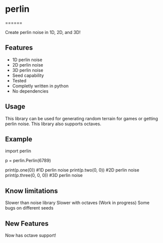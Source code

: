 # perlin
======

Create perlin noise in 1D, 2D, and 3D!

## Features

- 1D perlin noise
- 2D perlin noise
- 3D perlin noise
- Seed capability
- Tested
- Completly written in python
- No dependencies

## Usage

This library can be used for generating random terrain for games or getting perlin noise. This library also supports octaves.

## Example

import perlin

p = perlin.Perlin(6789)

print(p.one(0)) #1D perlin noise
print(p.two(0, 0)) #2D perlin noise
print(p.three(0, 0, 0)) #3D perlin  noise

## Know limitations

Slower than noise library
Slower with octaves (Work in progress)
Some bugs on different seeds

## New Features

Now has octave support!
